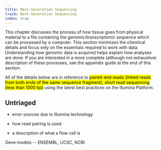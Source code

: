 ```yaml
---
title: Next-Generation Sequencing
track: Next-Generation Sequencing
index: true
---
```


This chapter discusses the process of how tissue goes from physical material to a file containing the genomic/transcriptomic sequence which can be processed by a computer. This section minimizes the chemical details and focus only on the essentials required to work with data. Understanding how genomic data is acquired helps explain how analyses are done. If you are interested in a more complete (although not exhaustive) description of these processes, see the appendix guide at the end of this section.

All of the details below are in reference to <mark>paired-end reads (linked reads from both ends of the same sequence fragment), short read sequencing (less than 1000 bp)</mark> using the latest best practices on the Illumina Platform.

## Untriaged

- error sources due to Illumina technology

- how read pairing is used

- a description of what a flow cell is

Gene models \-- ENSEMBL, UCSC, NCBI
